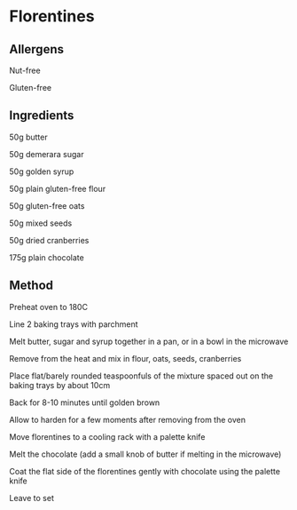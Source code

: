 Florentines
===========

Allergens
---------

Nut-free

Gluten-free


Ingredients
-----------

50g butter

50g demerara sugar

50g golden syrup

50g plain gluten-free flour

50g gluten-free oats

50g mixed seeds

50g dried cranberries

175g plain chocolate


Method
------

Preheat oven to 180C

Line 2 baking trays with parchment

Melt butter, sugar and syrup together in a pan, or in a bowl in the microwave

Remove from the heat and mix in flour, oats, seeds, cranberries

Place flat/barely rounded teaspoonfuls of the mixture spaced out on the baking trays by about 10cm

Back for 8-10 minutes until golden brown

Allow to harden for a few moments after removing from the oven

Move florentines to a cooling rack with a palette knife

Melt the chocolate (add a small knob of butter if melting in the microwave)

Coat the flat side of the florentines gently with chocolate using the palette knife

Leave to set

